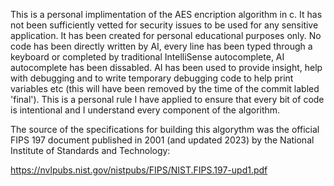 This is a personal implimentation of the AES encription algorithm in c. It has not been sufficiently vetted for security issues to be used for any sensitive application. It has been created for personal educational purposes only. No code has been directly written by AI, every line has been typed through a keyboard or completed by traditional IntelliSense autocomplete, AI autocomplete has been dissabled. AI has been used to provide insight, help with debugging and to write temporary debugging code to help print variables etc (this will have been removed by the time of the commit labled 'final'). This is a personal rule I have applied to ensure that every bit of code is intentional and I understand every component of the algorithm.   

The source of the specifications for building this algorythm was the official FIPS 197 document published in 2001 (and updated 2023) by the National Institute of Standards and Technology:

https://nvlpubs.nist.gov/nistpubs/FIPS/NIST.FIPS.197-upd1.pdf



